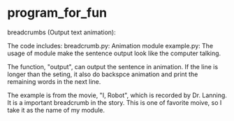 # program_for_fun

breadcrumbs (Output text animation):

The code includes:
breadcrumb.py: Animation module
example.py: The usage of module make the sentence output look like the computer talking. 

The function, "output", can output the sentence in animation.
If the line is longer than the seting, it also do backspce animation
and print the remaining words in the next line.

The example is from the movie, "I, Robot", which is recorded by Dr. Lanning.
It is a important breadcrumb in the story.
This is one of favorite moive, so I take it as the name of my module.


